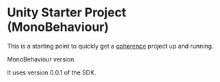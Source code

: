 # Unity Starter Project (MonoBehaviour)

This is a starting point to quickly get a [coherence](https://coherence.io) project up and running.

MonoBehaviour version.

It uses version 0.0.1 of the SDK.
